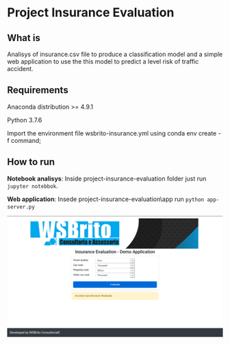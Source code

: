 # Project Insurance Evaluation

## What is
Analisys of insurance.csv file to produce a classification model and a simple web application to use the this model to predict a level risk of traffic accident. 

## Requirements
Anaconda distribution >= 4.9.1

Python 3.7.6

Import the environment file wsbrito-insurance.yml using conda env create -f command;

## How to run

**Notebook analisys**: Inside project-insurance-evaluation folder just run ```jupyter notebbok```.

**Web application**: Insede project-insurance-evaluation\app run ```python app-server.py``` 

![Screenshot from Web application](screenshot.png "Screenshot from Web application")


